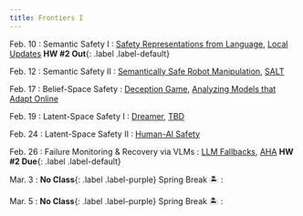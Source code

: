 ```yaml
---
title: Frontiers I 
---
```


Feb. 10
: Semantic Safety I
  : [Safety Representations from Language](https://arxiv.org/abs/2409.14580), [Local Updates](https://arxiv.org/abs/1905.00532) **HW #2 Out**{: .label .label-default}

Feb. 12
: Semantic Safety II
  : [Semantically Safe Robot Manipulation](https://arxiv.org/abs/2410.15185), [SALT](https://arxiv.org/abs/2409.09883)

Feb. 17
: Belief-Space Safety
  : [Deception Game](https://arxiv.org/abs/2309.01267), [Analyzing Models that Adapt Online](https://arxiv.org/abs/2103.05746)

Feb. 19
: Latent-Space Safety I 
  : [Dreamer](https://arxiv.org/pdf/2301.04104), [TBD](https://)
  <!-- [TD-MPC](https://www.nicklashansen.com/td-mpc/) -->

Feb. 24
: Latent-Space Safety II 
  : [Human-AI Safety](https://arxiv.org/abs/2405.09794)

Feb. 26
: Failure Monitoring & Recovery via VLMs
  : [LLM Fallbacks](https://arxiv.org/abs/2407.08735), [AHA](https://aha-vlm.github.io/) **HW #2 Due**{: .label .label-default}


Mar. 3
: **No Class**{: .label .label-purple} Spring Break 🏝️
  : 


Mar. 5
: **No Class**{: .label .label-purple} Spring Break 🏝️
  : 
